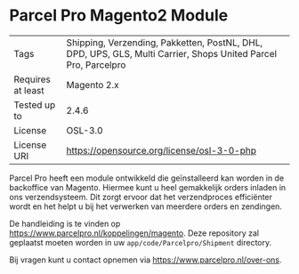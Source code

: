 # Parcel Pro Magento2 Module

|                   |                                                                                                                |
|-------------------|----------------------------------------------------------------------------------------------------------------|
| Tags              | Shipping, Verzending, Pakketten, PostNL, DHL, DPD, UPS, GLS, Multi Carrier, Shops United Parcel Pro, Parcelpro |
| Requires at least | Magento 2.x                                                                                                    |
| Tested up to      | 2.4.6                                                                                                          |
| License           | OSL-3.0                                                                                                        |
| License URI       | https://opensource.org/license/osl-3-0-php                                                                     |

Parcel Pro heeft een module ontwikkeld die geïnstalleerd kan worden in de backoffice van Magento. Hiermee kunt u heel gemakkelijk orders inladen in ons verzendsysteem. Dit zorgt ervoor dat het verzendproces efficiënter wordt en het helpt u bij het verwerken van meerdere orders en zendingen.

De handleiding is te vinden op https://www.parcelpro.nl/koppelingen/magento.
Deze repository zal geplaatst moeten worden in uw `app/code/Parcelpro/Shipment` directory.

Bij vragen kunt u contact opnemen via https://www.parcelpro.nl/over-ons.

